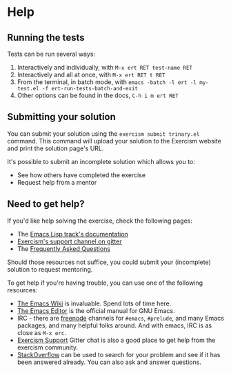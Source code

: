 # Help

## Running the tests

Tests can be run several ways:

1. Interactively and individually, with `M-x ert RET test-name RET`
2. Interactively and all at once, with `M-x ert RET t RET`
3. From the terminal, in batch mode, with `emacs -batch -l ert -l my-test.el -f ert-run-tests-batch-and-exit`
4. Other options can be found in the docs, `C-h i m ert RET`

## Submitting your solution

You can submit your solution using the `exercism submit trinary.el` command.
This command will upload your solution to the Exercism website and print the solution page's URL.

It's possible to submit an incomplete solution which allows you to:

- See how others have completed the exercise
- Request help from a mentor

## Need to get help?

If you'd like help solving the exercise, check the following pages:

- The [Emacs Lisp track's documentation](https://exercism.org/docs/tracks/emacs-lisp)
- [Exercism's support channel on gitter](https://gitter.im/exercism/support)
- The [Frequently Asked Questions](https://exercism.org/docs/using/faqs)

Should those resources not suffice, you could submit your (incomplete) solution to request mentoring.

To get help if you're having trouble, you can use one of the following resources:

- [The Emacs Wiki](http://emacswiki.org/) is invaluable. Spend lots of time here.
- [The Emacs Editor](http://www.gnu.org/software/emacs/manual/html_node/emacs/index.html) is the official manual for GNU Emacs.
- IRC - there are [freenode](https://freenode.net/) channels for `#emacs`, `#prelude`, and many Emacs
  packages, and many helpful folks around. And with emacs, IRC is as close as
  `M-x erc`.
- [Exercism Support](https://gitter.im/exercism/support) Gitter chat is also a good place to get help from the
  exercism community.
- [StackOverflow](http://stackoverflow.com/questions/tagged/elisp) can be used to search for your problem and see if it has been answered already. You can also ask and answer questions.